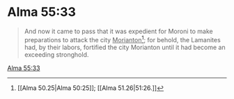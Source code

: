 # Alma 55:33

> And now it came to pass that it was expedient for Moroni to make preparations to attack the city <u>Morianton</u>[^a]; for behold, the Lamanites had, by their labors, fortified the city Morianton until it had become an exceeding stronghold.

[Alma 55:33](https://www.churchofjesuschrist.org/study/scriptures/bofm/alma/55?lang=eng&id=p33#p33)


[^a]: [[Alma 50.25|Alma 50:25]]; [[Alma 51.26|51:26.]]
